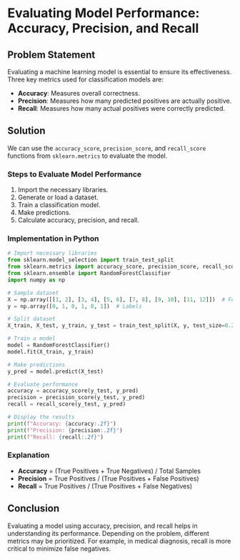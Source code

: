 # Evaluating Model Performance: Accuracy, Precision, and Recall

## Problem Statement
Evaluating a machine learning model is essential to ensure its effectiveness. Three key metrics used for classification models are:
- **Accuracy**: Measures overall correctness.
- **Precision**: Measures how many predicted positives are actually positive.
- **Recall**: Measures how many actual positives were correctly predicted.

## Solution
We can use the `accuracy_score`, `precision_score`, and `recall_score` functions from `sklearn.metrics` to evaluate the model.

### Steps to Evaluate Model Performance
1. Import the necessary libraries.
2. Generate or load a dataset.
3. Train a classification model.
4. Make predictions.
5. Calculate accuracy, precision, and recall.

### Implementation in Python
```python
# Import necessary libraries
from sklearn.model_selection import train_test_split
from sklearn.metrics import accuracy_score, precision_score, recall_score
from sklearn.ensemble import RandomForestClassifier
import numpy as np

# Sample dataset
X = np.array([[1, 2], [3, 4], [5, 6], [7, 8], [9, 10], [11, 12]])  # Features
y = np.array([0, 1, 0, 1, 0, 1])  # Labels

# Split dataset
X_train, X_test, y_train, y_test = train_test_split(X, y, test_size=0.2, random_state=42)

# Train a model
model = RandomForestClassifier()
model.fit(X_train, y_train)

# Make predictions
y_pred = model.predict(X_test)

# Evaluate performance
accuracy = accuracy_score(y_test, y_pred)
precision = precision_score(y_test, y_pred)
recall = recall_score(y_test, y_pred)

# Display the results
print(f"Accuracy: {accuracy:.2f}")
print(f"Precision: {precision:.2f}")
print(f"Recall: {recall:.2f}")
```

### Explanation
- **Accuracy** = (True Positives + True Negatives) / Total Samples
- **Precision** = True Positives / (True Positives + False Positives)
- **Recall** = True Positives / (True Positives + False Negatives)

## Conclusion
Evaluating a model using accuracy, precision, and recall helps in understanding its performance. Depending on the problem, different metrics may be prioritized. For example, in medical diagnosis, recall is more critical to minimize false negatives.


